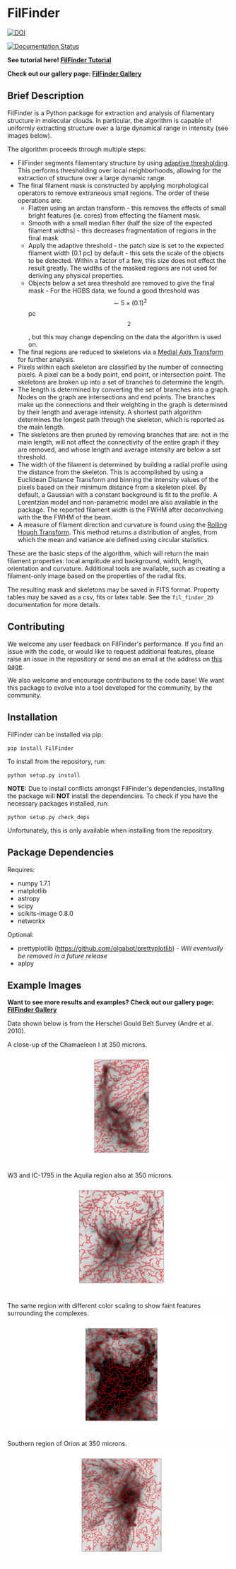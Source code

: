 FilFinder
=========

[![DOI](https://zenodo.org/badge/9172/e-koch/FilFinder.svg)](http://dx.doi.org/10.5281/zenodo.18463)

[![Documentation Status](https://readthedocs.org/projects/fil-finder/badge/?version=latest)](https://readthedocs.org/projects/fil-finder/?badge=latest)

**See tutorial here! [FilFinder Tutorial](http://nbviewer.ipython.org/github/e-koch/FilFinder/blob/master/examples/FilFinder%20Tutorial.ipynb)**

**Check out our gallery page: [FilFinder Gallery](http://e-koch.github.io/FilFinder_Results/)**

Brief Description
-----------------

FilFinder is a Python package for extraction and analysis of filamentary structure in molecular clouds. In particular, the algorithm is capable of uniformly extracting structure over a large dynamical range in intensity (see images below).

The algorithm proceeds through multiple steps:

* FilFinder segments filamentary structure by using [adaptive thresholding](http://scikit-image.org/docs/dev/auto_examples/plot_threshold_adaptive.html). This performs thresholding over local neighborhoods, allowing for the extraction of structure over a large dynamic range.
* The final filament mask is constructed by applying morphological operators to remove extraneous small regions. The order of these operations are:
    * Flatten using an arctan transform - this removes the effects of small bright features (ie. cores) from effecting the filament mask.
    * Smooth with a small median filter (half the size of the expected filament widths) - this decreases fragmentation of regions in the final mask 
    * Apply the adaptive threshold - the patch size is set to the expected filament width (0.1 pc) by default - this sets the scale of the objects to be detected. Within a factor of a few, this size does not effect the result greatly. The widths of the masked regions are not used for deriving any physical properties.
    * Objects below a set area threshold are removed to give the final mask - For the HGBS data, we found a good threshold was $$\sim 5\times(0.1)^2$$ pc$$^2$$, but this may change depending on the data the algorithm is used on.
* The final regions are reduced to skeletons via a [Medial Axis Transform](http://scikit-image.org/docs/dev/auto_examples/plot_medial_transform.html) for further analysis.
* Pixels within each skeleton are classified by the number of connecting pixels. A pixel can be a body point, end point, or intersection point. The skeletons are broken up into a set of branches to determine the length.
* The length is determined by converting the set of branches into a graph. Nodes on the graph are intersections and end points. The branches make up the connections and their weighting in the graph is determined by their length and average intensity. A shortest path algorithm determines the longest path through the skeleton, which is reported as the main length.
* The skeletons are then pruned by removing branches that are: not in the main length, will not affect the connectivity of the entire graph if they are removed, and whose length and average intensity are below a set threshold. 
* The width of the filament is determined by building a radial profile using the distance from the skeleton. This is accomplished by using a Euclidean Distance Transform and binning the intensity values of the pixels based on their minimum distance from a skeleton pixel. By default, a Gaussian with a constant background is fit to the profile. A Lorentzian model and non-parametric model are also available in the package. The reported filament width is the FWHM after deconvolving with the the FWHM of the beam.
* A measure of filament direction and curvature is found using the [Rolling Hough Transform](http://adsabs.harvard.edu/abs/2014ApJ...789...82C). This method returns a distribution of angles, from which the mean and variance are  defined using circular statistics.

These are the basic steps of the algorithm, which will return the main filament properties: local amplitude and background, width, length, orientation and curvature. Additional tools are available, such as creating a filament-only image based on the properties of the radial fits.

The resulting mask and skeletons may be saved in FITS format. Property tables may be saved as a csv, fits or latex table. See the ```fil_finder_2D``` documentation for more details.


Contributing
------------

We welcome any user feedback on FilFinder's performance. If you find an issue with the code, or would like to request additional features, please raise an issue in the repository or send me an email at the address on [this page](https://github.com/e-koch).

We also welcome and encourage contributions to the code base! We want this package to evolve into a tool developed for the community, by the community.

Installation
------------

FilFinder can be installed via pip:

```
pip install FilFinder
```

To install from the repository, run:
```
python setup.py install
```

**NOTE:** Due to install conflicts amongst FilFinder's dependencies, installing the package will **NOT** install the dependencies. To check if you have the necessary packages installed, run:
```
python setup.py check_deps
```
Unfortunately, this is only available when installing from the repository.

Package Dependencies
--------------------

Requires:

 *   numpy 1.7.1
 *   matplotlib
 *   astropy
 *   scipy
 *   scikits-image 0.8.0
 *   networkx

Optional:

 *  prettyplotlib (https://github.com/olgabot/prettyplotlib) - *Will eventually be removed in a future release*
 *  aplpy

Example Images
--------------
**Want to see more results and examples? Check out our gallery page: [FilFinder Gallery](http://e-koch.github.io/FilFinder_Results/)**

Data shown below is from the Herschel Gould Belt Survey (Andre et al. 2010).

A close-up of the Chamaeleon I at 350 microns.
![Chameleon-350](images/chamaeleon-350_closeup.png "Chameleon-350")


W3 and IC-1795 in the Aquila region also at 350 microns.
![Aquila-350](images/aquila-350_closeup.png "Aquila-350")

The same region with different color scaling to show faint features surrounding the complexes.
![Aquila-350 Scaled](images/aquila-350_closeup_faint.png "Aquila-350 Scaled")


Southern region of Orion at 350 microns.
![OrionB-350](images/orionB-350_closeup.png "OrionB-350")


